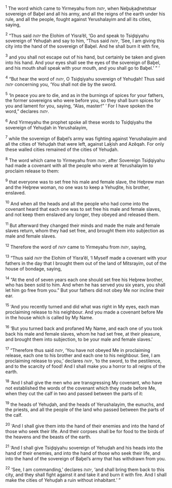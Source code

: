 <sup>1</sup> The word which came to Yirmeyahu from יהוה, when Neḇuḵaḏnetstsar sovereign of Baḇel and all his army, and all the reigns of the earth under his rule, and all the people, fought against Yerushalayim and all its cities, saying,

<sup>2</sup> “Thus said יהוה the Elohim of Yisra’ĕl, ‘Go and speak to Tsiḏqiyahu sovereign of Yehuḏah and say to him, “Thus said יהוה, ‘See, I am giving this city into the hand of the sovereign of Baḇel. And he shall burn it with fire,

<sup>3</sup> and you shall not escape out of his hand, but certainly be taken and given into his hand. And your eyes shall see the eyes of the sovereign of Baḇel, and his mouth shall speak with your mouth, and you shall go to Baḇel.’ ” ’

<sup>4</sup> “But hear the word of יהוה, O Tsiḏqiyahu sovereign of Yehuḏah! Thus said יהוה concerning you, ‘You shall not die by the sword.

<sup>5</sup> ‘In peace you are to die, and as in the burnings of spices for your fathers, the former sovereigns who were before you, so they shall burn spices for you and lament for you, saying, “Alas, master!” ’ For I have spoken the word,” declares יהוה.

<sup>6</sup> And Yirmeyahu the prophet spoke all these words to Tsiḏqiyahu the sovereign of Yehuḏah in Yerushalayim,

<sup>7</sup> while the sovereign of Baḇel’s army was fighting against Yerushalayim and all the cities of Yehuḏah that were left, against Laḵish and Azĕqah. For only these walled cities remained of the cities of Yehuḏah.

<sup>8</sup> The word which came to Yirmeyahu from יהוה, after Sovereign Tsiḏqiyahu had made a covenant with all the people who were at Yerushalayim to proclaim release to them:

<sup>9</sup> that everyone was to set free his male and female slave, the Heḇrew man and the Heḇrew woman, no one was to keep a Yehuḏite, his brother, enslaved.

<sup>10</sup> And when all the heads and all the people who had come into the covenant heard that each one was to set free his male and female slaves, and not keep them enslaved any longer, they obeyed and released them.

<sup>11</sup> But afterward they changed their minds and made the male and female slaves return, whom they had set free, and brought them into subjection as male and female slaves.

<sup>12</sup> Therefore the word of יהוה came to Yirmeyahu from יהוה, saying,

<sup>13</sup> “Thus said יהוה the Elohim of Yisra’ĕl, ‘I Myself made a covenant with your fathers in the day that I brought them out of the land of Mitsrayim, out of the house of bondage, saying,

<sup>14</sup> “At the end of seven years each one should set free his Heḇrew brother, who has been sold to him. And when he has served you six years, you shall let him go free from you.” But your fathers did not obey Me nor incline their ear.

<sup>15</sup> ‘And you recently turned and did what was right in My eyes, each man proclaiming release to his neighbour. And you made a covenant before Me in the house which is called by My Name.

<sup>16</sup> ‘But you turned back and profaned My Name, and each one of you took back his male and female slaves, whom he had set free, at their pleasure, and brought them into subjection, to be your male and female slaves.’

<sup>17</sup> “Therefore thus said יהוה, ‘You have not obeyed Me in proclaiming release, each one to his brother and each one to his neighbour. See, I am proclaiming release to you,’ declares יהוה, ‘to the sword, to the pestilence, and to the scarcity of food! And I shall make you a horror to all reigns of the earth.

<sup>18</sup> ‘And I shall give the men who are transgressing My covenant, who have not established the words of the covenant which they made before Me, when they cut the calf in two and passed between the parts of it:

<sup>19</sup> the heads of Yehuḏah, and the heads of Yerushalayim, the eunuchs, and the priests, and all the people of the land who passed between the parts of the calf.

<sup>20</sup> ‘And I shall give them into the hand of their enemies and into the hand of those who seek their life. And their corpses shall be for food to the birds of the heavens and the beasts of the earth.

<sup>21</sup> ‘And I shall give Tsiḏqiyahu sovereign of Yehuḏah and his heads into the hand of their enemies, and into the hand of those who seek their life, and into the hand of the sovereign of Baḇel’s army that has withdrawn from you.

<sup>22</sup> ‘See, I am commanding,’ declares יהוה, ‘and shall bring them back to this city, and they shall fight against it and take it and burn it with fire. And I shall make the cities of Yehuḏah a ruin without inhabitant.’ ”

